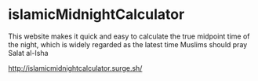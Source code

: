 # islamicMidnightCalculator

This website makes it quick and easy to calculate the true midpoint time of the night, which is widely regarded as the latest time Muslims should pray Salat al-Isha

http://islamicmidnightcalculator.surge.sh/
